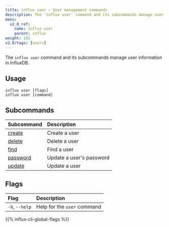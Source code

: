 ```yaml
---
title: influx user – User management commands
description: The 'influx user' command and its subcommands manage user information in InfluxDB.
menu:
  v2_0_ref:
    name: influx user
    parent: influx
weight: 101
v2.0/tags: [users]
---
```


The `influx user` command and its subcommands manage user information in InfluxDB.

## Usage
```
influx user [flags]
influx user [command]
```

## Subcommands
| Subcommand                                           | Description              |
|:----------                                           |:-----------              |
| [create](/v2.0/reference/cli/influx/user/create)     | Create a user            |
| [delete](/v2.0/reference/cli/influx/user/delete)     | Delete a user            |
| [find](/v2.0/reference/cli/influx/user/find)         | Find a user              |
| [password](/v2.0/reference/cli/influx/user/password) | Update a user's password |
| [update](/v2.0/reference/cli/influx/user/update)     | Update a user            |

## Flags
| Flag           | Description                 |
|:----           |:-----------                 |
| `-h`, `--help` | Help for the `user` command |

{{% influx-cli-global-flags %}}
